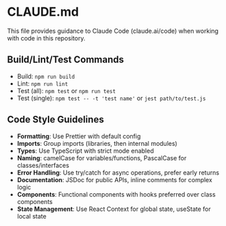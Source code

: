 # CLAUDE.md

This file provides guidance to Claude Code (claude.ai/code) when working with code in this repository.

## Build/Lint/Test Commands
- Build: `npm run build`
- Lint: `npm run lint`
- Test (all): `npm test` or `npm run test`
- Test (single): `npm test -- -t 'test name'` or `jest path/to/test.js`

## Code Style Guidelines
- **Formatting**: Use Prettier with default config
- **Imports**: Group imports (libraries, then internal modules)
- **Types**: Use TypeScript with strict mode enabled
- **Naming**: camelCase for variables/functions, PascalCase for classes/interfaces
- **Error Handling**: Use try/catch for async operations, prefer early returns
- **Documentation**: JSDoc for public APIs, inline comments for complex logic
- **Components**: Functional components with hooks preferred over class components
- **State Management**: Use React Context for global state, useState for local state